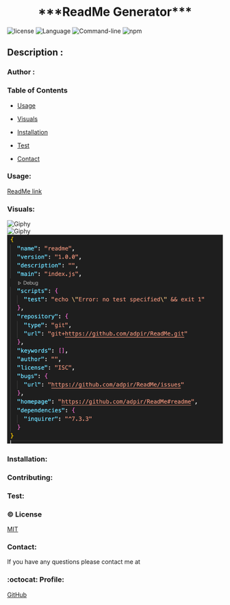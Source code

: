

 <h1 align="center">***ReadMe Generator***</h1>
 

![license](https://img.shields.io/badge/license-MIT-blue.svg)
![Language](https://img.shields.io/badge/Languages-HTML,CSS,Jquery,Nodes-violet.svg)
![Command-line](https://img.shields.io/badge/Command-line-blueviolet.svg)
![npm](https://img.shields.io/badge/npm-red.svg)

## Description : 



### Author : 


### Table of Contents 

* [Usage](#Usage)

* [Visuals](#Visuals)

* [Installation](#Installation)

* [Test](#Test)

* [Contact](#Contact)


 ### Usage:

 
 [ReadMe link](https://drive.google.com/file/d/1ehaAl0BbAGC59_lVmRVgO_JONV2Qs9vg/view?usp=sharing)


### Visuals:
 
![Giphy](images/gif.gif)<br>
![Giphy](images/jso.gif)<br>
![image](images/readme.png)<br>


 
### Installation:




### Contributing:




### Test:




### :copyright: License


[MIT](https://github.com/adpir/README-Generator/blob/main/LICENSE)


### Contact:

If you have any questions please contact me at 


### :octocat: Profile:

[GitHub](https://github.com/adpir?tab=repositories)
    
    
